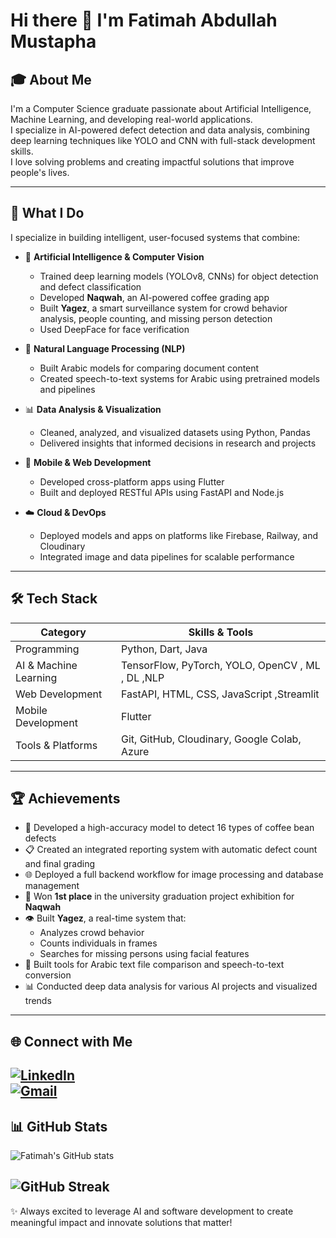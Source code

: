 # Hi there 👋 I'm Fatimah Abdullah Mustapha

## 🎓 About Me
I'm a Computer Science graduate passionate about Artificial Intelligence, Machine Learning, and developing real-world applications.  
I specialize in AI-powered defect detection and data analysis, combining deep learning techniques like YOLO and CNN with full-stack development skills.  
I love solving problems and creating impactful solutions that improve people's lives.

---

## 🚀 What I Do

I specialize in building intelligent, user-focused systems that combine:

- 🤖 **Artificial Intelligence & Computer Vision**  
  - Trained deep learning models (YOLOv8, CNNs) for object detection and defect classification  
  - Developed **Naqwah**, an AI-powered coffee grading app  
  - Built **Yagez**, a smart surveillance system for crowd behavior analysis, people counting, and missing person detection  
  - Used DeepFace for face verification

- 🧠 **Natural Language Processing (NLP)**  
  - Built Arabic models for comparing document content  
  - Created speech-to-text systems for Arabic using pretrained models and pipelines

- 📊 **Data Analysis & Visualization**  
  - Cleaned, analyzed, and visualized datasets using Python, Pandas  
  - Delivered insights that informed decisions in research and projects

- 📱 **Mobile & Web Development**  
  - Developed cross-platform apps using Flutter  
  - Built and deployed RESTful APIs using FastAPI and Node.js

- ☁️ **Cloud & DevOps**  
  - Deployed models and apps on platforms like Firebase, Railway, and Cloudinary  
  - Integrated image and data pipelines for scalable performance

---

## 🛠️ Tech Stack

| Category           | Skills & Tools                                  |
|--------------------|------------------------------------------------|
| Programming        | Python, Dart, Java                              |
| AI & Machine Learning | TensorFlow, PyTorch, YOLO, OpenCV  , ML , DL ,NLP             |
| Web Development    | FastAPI, HTML, CSS, JavaScript ,Streamlit                  |
| Mobile Development | Flutter                                        |
| Tools & Platforms  | Git, GitHub, Cloudinary, Google Colab, Azure  |

---

## 🏆 Achievements

- 🫘 Developed a high-accuracy model to detect 16 types of coffee bean defects  
- 📋 Created an integrated reporting system with automatic defect count and final grading  
- 🌐 Deployed a full backend workflow for image processing and database management  
- 🥇 Won **1st place** in the university graduation project exhibition for **Naqwah**  
- 👁️ Built **Yagez**, a real-time system that:  
  - Analyzes crowd behavior  
  - Counts individuals in frames  
  - Searches for missing persons using facial features  
- 🧾 Built tools for Arabic text file comparison and speech-to-text conversion  
- 📊 Conducted deep data analysis for various AI projects and visualized trends  


---

## 🌐 Connect with Me


[![LinkedIn](https://img.shields.io/badge/-LinkedIn-blue?style=for-the-badge&logo=linkedin&logoColor=white)](https://www.linkedin.com/in/fatimah-mustapha-95476a183)   
[![Gmail](https://img.shields.io/badge/-Gmail-D14836?style=for-the-badge&logo=gmail&logoColor=white)](mailto:fatimah.mustapha@gmail.com)
---

## 📊 GitHub Stats

![Fatimah's GitHub stats](https://github-readme-stats.vercel.app/api?username=fatimah&show_icons=true&theme=radical)  

![GitHub Streak](https://streak-stats.demolab.com?user=fatimah-mustapha&theme=tokyonight&date_format=M%20j%5B%2C%20Y%5D)
---

✨ Always excited to leverage AI and software development to create meaningful impact and innovate solutions that matter!
